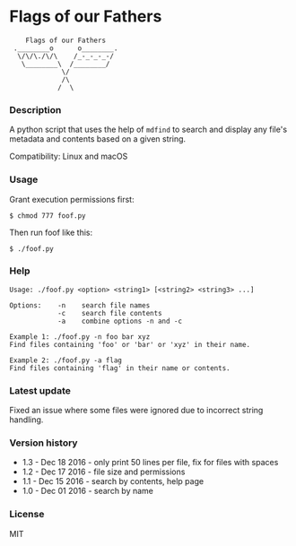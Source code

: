 # Flags of our Fathers

```
    Flags of our Fathers
 .________o      o________.
  \/\/\./\/\    /_-_-_-_-/
   \________\  /________/
             \/
             /\
            /  \
```

### Description

A python script that uses the help of `mdfind` to search and display any file's metadata and contents based on a given string.

Compatibility: Linux and macOS

### Usage

Grant execution permissions first:

`$ chmod 777 foof.py`

Then run foof like this:

`$ ./foof.py`

### Help

```
Usage: ./foof.py <option> <string1> [<string2> <string3> ...]

Options:    -n    search file names
            -c    search file contents
            -a    combine options -n and -c

Example 1: ./foof.py -n foo bar xyz
Find files containing 'foo' or 'bar' or 'xyz' in their name.

Example 2: ./foof.py -a flag
Find files containing 'flag' in their name or contents.
```

### Latest update

Fixed an issue where some files were ignored due to incorrect string handling.

### Version history

* 1.3 - Dec 18 2016 - only print 50 lines per file, fix for files with spaces
* 1.2 - Dec 17 2016 - file size and permissions
* 1.1 - Dec 15 2016 - search by contents, help page
* 1.0 - Dec 01 2016 - search by name

### License

MIT
